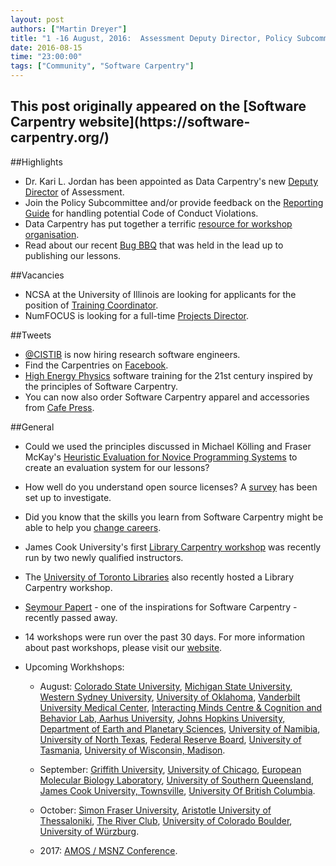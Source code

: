 ```yaml
---
layout: post
authors: ["Martin Dreyer"]
title: "1 -16 August, 2016:  Assessment Deputy Director, Policy Subcommittee, Code of Conduct, Workshop Resources,  Bug BBQ, and Vacancies."
date: 2016-08-15
time: "23:00:00"
tags: ["Community", "Software Carpentry"]
---
```


<h2>This post originally appeared on the [Software Carpentry website](https://software-carpentry.org/)</h2>

##Highlights
* Dr. Kari L. Jordan has been appointed as Data Carpentry's new [Deputy Director]({{site.baseurl}}/blog/2016/08/data-carpentry-assessment-director.html) of Assessment.
* Join the Policy Subcommittee and/or provide feedback on the [Reporting Guide]({{site.baseurl}}/blog/2016/08/code-of-conduct.html) for handling potential Code of Conduct Violations.
* Data Carpentry has put together a terrific [resource for workshop organisation]({{site.baseurl}}/blog/2016/08/workshop-resources.html).
* Read about our recent [Bug BBQ]({{site.baseurl}}/blog/2016/08/bug-bbq.html) that was held in the lead up to publishing our lessons.

##Vacancies
* NCSA at the University of Illinois are looking for applicants for the position of [Training Coordinator]({{site.baseurl}}/blog/2016/08/ncsa-training-coordinator.html).
* NumFOCUS is looking for a full-time [Projects Director]({{site.baseurl}}/blog/2016/08/numfocus-project-director.html).

##Tweets
* [@CISTIB](https://twitter.com/CISTIB) is now hiring research software engineers. 
* Find the Carpentries on [Facebook](https://www.facebook.com/carpentries/).
* [High Energy Physics](http://indico.cern.ch/event/432527/contributions/1071499/) software training for the 21st century inspired by the principles of Software Carpentry.
* You can now also order Software Carpentry apparel and accessories from [Cafe Press](http://www.cafepress.com/swcarpentry).

##General

* Could we used the principles discussed in Michael Kölling and Fraser McKay's [Heuristic Evaluation for Novice Programming Systems]({{site.baseurl}}/blog/2016/08/heuristics-for-novices.html) to create an evaluation system for our lessons?
* How well do you understand open source licenses? A [survey]({{site.baseurl}}/blog/2016/08/license-survey.htmll) has been set up to investigate.
* Did you know that the skills you learn from Software Carpentry might be able to help you [change  careers]({{site.baseurl}}/blog/2016/07/change-careers.html).
* James Cook University's first [Library Carpentry workshop]({{site.baseurl}}/blog/2016/07/librarycarpentry-jcu.html) was recently run by two newly qualified instructors.
* The [University of Toronto Libraries]({{site.baseurl}}/blog/2016/07/library-carpentry-in-toronto.html) also recently hosted a Library Carpentry workshop.
* [Seymour Papert]({{site.baseurl}}/blog/2016/08/seymour-papert.html) - one of the inspirations for Software Carpentry - recently passed away.


* 14 workshops were run over the past 30 days. For more information about past workshops, please visit our [website]({{site.baseurl}}/workshops/past/). 
* Upcoming Workhshops:

  * August:
     [Colorado State University](https://knuths.github.io/2016-08-09-rmacc/), [Michigan State University](https://emilydolson.github.io/2016-08-15-msu/), [Western Sydney University](https://intersectaustralia.github.io/2016-08-16-WSU/), [University of Oklahoma](https://oulib-swc.github.io/2016-08-17-ou/), [Vanderbilt University Medical Center](https://vubiostat.github.io/2016-08-17-vumc/), [Interacting Minds Centre & Cognition and Behavior Lab, Aarhus University](https://chrismedrela.github.io/2016-08-22-aarhus/), [Johns Hopkins University, Department of Earth and Planetary Sciences](http://mahdisadjadi.com/2016-08-22-johnshopkins/), [University of Namibia](https://tjips.github.io/2016-08-22-unam/), [University of North Texas](https://oulib-swc.github.io/2016-08-23-UNT/), [Federal Reserve Board](https://rrlove.github.io/2016-08-24-federal-reserve/), [University of Tasmania](https://datasciencehobart.github.io/2016-08-05-hobart/), [University of Wisconsin, Madison](https://uw-madison-aci.github.io/2016-08-29-uwmadison/).

  * September:
     [Griffith University](https://bio-swc-bne.github.io/2016-09-14-GriffithUni-Python/), [University of Chicago](https://jdblischak.github.io/2016-09-15-chicago/), [European Molecular Biology Laboratory](https://tobyhodges.github.io/2016-09-19-heidelberg/), [University of Southern Queensland](https://fgacenga.github.io/2016-09-26-usq/), [James Cook University, Townsville](https://jcu-eresearch.github.io/2016-09-27-SoftwareCarpentry-tsv/), [University Of British Columbia](https://computecanada.github.io/2016-09-29-ubc/).

  * October:
    [Simon Fraser University](https://computecanada.github.io/2016-10-03-sfu/), [Aristotle University of Thessaloniki](https://fpsom.github.io/2016-10-04-skg-carpenters/), [The River Club](https://ctpug.github.io/2016-10-05-riverclub/), [University of Colorado Boulder](https://sarahpapich.github.io/2016-10-11-sc/), [University of Würzburg](https://konrad.github.io/2016-10-26-Wuerzburg/).
  
  * 2017:
  	[AMOS / MSNZ Conference](https://damienirving.github.io/2017-02-05-amos/).
